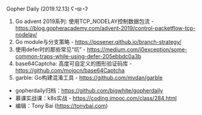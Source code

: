Gopher Daily (2019.12.13) ʕ◔ϖ◔ʔ

1. Go advent 2019系列: 使用TCP_NODELAY控制数据包流 - https://blog.gopheracademy.com/advent-2019/control-packetflow-tcp-nodelay/
2. Go module与分支策略 - https://posener.github.io/branch-strategy/
3. 使用defer时的那些常见“坑” - https://medium.com/i0exception/some-common-traps-while-using-defer-205ebbdc0a3b
4. base64Captcha: 高度可自定义的图形验证码库 - https://github.com/mojocn/base64Captcha
5. garble: Go构建混淆工具 - https://github.com/mvdan/garble

* gopherdaily归档：https://github.com/bigwhite/gopherdaily
* 慕课实战课：k8s实战 - https://coding.imooc.com/class/284.html
* 编辑：Tony Bai (https://tonybai.com)
